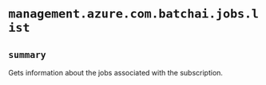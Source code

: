# `management.azure.com.batchai.jobs.list`

## `summary`
Gets information about the jobs associated with the subscription.


